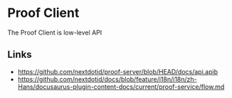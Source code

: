 # Proof Client

The Proof Client is low-level API

## Links

- <https://github.com/nextdotid/proof-server/blob/HEAD/docs/api.apib>
- <https://github.com/nextdotid/docs/blob/feature/i18n/i18n/zh-Hans/docusaurus-plugin-content-docs/current/proof-service/flow.md>
